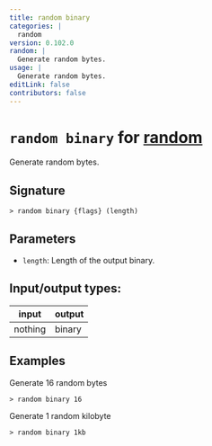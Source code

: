 ```yaml
---
title: random binary
categories: |
  random
version: 0.102.0
random: |
  Generate random bytes.
usage: |
  Generate random bytes.
editLink: false
contributors: false
---
```

<!-- This file is automatically generated. Please edit the command in https://github.com/nushell/nushell instead. -->

# `random binary` for [random](/commands/categories/random.md)

<div class='command-title'>Generate random bytes.</div>

## Signature

```> random binary {flags} (length)```

## Parameters

 -  `length`: Length of the output binary.


## Input/output types:

| input   | output |
| ------- | ------ |
| nothing | binary |

## Examples

Generate 16 random bytes
```nu
> random binary 16

```

Generate 1 random kilobyte
```nu
> random binary 1kb

```
